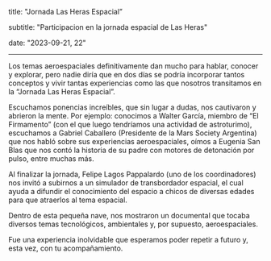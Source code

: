 title: "Jornada Las Heras Espacial”

subtitle: "Participacion en la jornada espacial de Las Heras"

date: "2023-09-21, 22"

---
Los temas aeroespaciales definitivamente dan mucho para hablar, conocer y explorar, pero nadie diría que en dos días se podría incorporar tantos conceptos y vivir tantas experiencias como las que nosotros transitamos en la “Jornada Las Heras Espacial”.

Escuchamos ponencias increíbles, que sin lugar a dudas, nos cautivaron y abrieron la mente. Por ejemplo: conocimos a Walter García, miembro de “El Firmamento” (con el que luego tendríamos una actividad de astroturimo), escuchamos a Gabriel Caballero (Presidente de la Mars Society Argentina) que nos habló sobre sus experiencias aeroespaciales, oímos a Eugenia San Blas que nos contó la historia de su padre con motores de detonación por pulso, entre muchas más.

Al finalizar la jornada, Felipe Lagos Pappalardo (uno de los coordinadores) nos invitó a subirnos a un simulador de transbordador espacial, el cual ayuda a difundir el conocimiento del espacio a chicos de diversas edades para que atraerlos al tema espacial.
	
Dentro de esta pequeña nave, nos mostraron un documental que tocaba diversos temas tecnológicos, ambientales y, por supuesto, aeroespaciales.

Fue una experiencia inolvidable que esperamos poder repetir a futuro y, esta vez, con tu acompañamiento.
